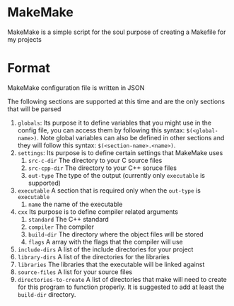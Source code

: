 # MakeMake
MakeMake is a simple script for the soul purpose of creating a Makefile for my projects

# Format
MakeMake configuration file is written in JSON

The following sections are supported at this time and are the only sections that will be parsed 

1. `globals`: Its purpose it to define variables that you might use in the config file, you can access them by following this syntax: `$(<global-name>)`. Note global variables can also be defined in other sections and they will follow this syntax: `$(<section-name>.<name>)`.
2. `settings`: Its purpose is to define certain settings that MakeMake uses
    1. `src-c-dir` The directory to your C source files
    2. `src-cpp-dir` The directory to your C++ soruce files
    3. `out-type` The type of the output (currently only `executable` is supported)
3. `executable` A section that is required only when the `out-type` is `executable`
    1. `name` the name of the executable
4. `cxx` Its purpose is to define compiler related arguments
    1. `standard` The C++ standard
    2. `compiler` The compiler
    3. `build-dir` The directory where the object files will be stored
    4. `flags` A array with the flags that the compiler will use
5. `include-dirs` A list of the include directories for your project
6. `library-dirs` A list of the directories for the libraries
7. `libraries` The libraries that the executable will be linked against
8. `source-files` A list for your source files
9. `directories-to-create` A list of directories that make will need to create for this program to function properly. It is suggested to add at least the `build-dir` directory.